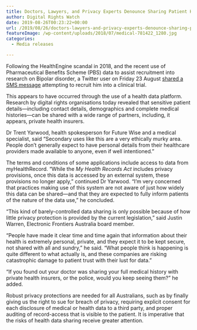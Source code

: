 ```yaml
---
title: Doctors, Lawyers, and Privacy Experts Denounce Sharing Patient Health Data for Secondary Use
author: Digital Rights Watch
date: 2019-08-26T00:23:22+00:00
url: /2019/08/26/doctors-lawyers-and-privacy-experts-denounce-sharing-patient-health-data-for-secondary-use/
featureImage: /wp-content/uploads/2018/07/medical-781422_1280.jpg
categories:
  - Media releases

---
```

Following the HealthEngine scandal in 2018, and the recent use of Pharmaceutical Benefits Scheme (PBS) data to assist recruitment into research on Bipolar disorder, a Twitter user on Friday 23 August [shared a SMS message][1] attempting to recruit him into a clinical trial.

This appears to have occurred through the use of a health data platform. Research by digital rights organisations today revealed that sensitive patient details—including contact details, demographics and complete medical histories—can be shared with a wide range of partners, including, it appears, private health insurers.

Dr Trent Yarwood, health spokesperson for Future Wise and a medical specialist, said “Secondary uses like this are a very ethically murky area. People don’t generally expect to have personal details from their healthcare providers made available to anyone, even if well intentioned.”

The terms and conditions of some applications include access to data from myHealthRecord. “While the _My Health Records Act_ includes privacy provisions, once this data is accessed by an external system, these provisions no longer apply,” continued Dr Yarwood. “I’m very concerned that practices making use of this system are not aware of just how widely this data can be shared—and that they are expected to fully inform patients of the nature of the data use,” he concluded.

“This kind of barely-controlled data sharing is only possible because of how little privacy protection is provided by the current legislation,” said Justin Warren, Electronic Frontiers Australia board member. 

“People have made it clear time and time again that information about their health is extremely personal, private, and they expect it to be kept secure, not shared with all and sundry,” he said. “What people think is happening is quite different to what actually is, and these companies are risking catastrophic damage to patient trust with their lust for data.”

“If you found out your doctor was sharing your full medical history with private health insurers, or the police, would you keep seeing them?” he added.

Robust privacy protections are needed for all Australians, such as by finally giving us the right to sue for breach of privacy, requiring explicit consent for each disclosure of medical or health data to a third party, and proper auditing of record-access that is visible to the patient. It is imperative that the risks of health data sharing receive greater attention.

 [1]: https://twitter.com/iPilko/status/1164733620281434112